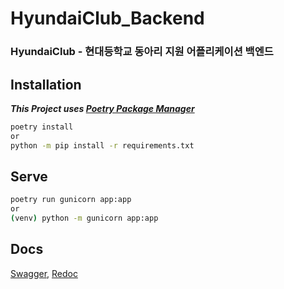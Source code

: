 # HyundaiClub_Backend

### HyundaiClub - 현대등학교 동아리 지원 어플리케이션 백엔드

## Installation

**_This Project uses [Poetry Package Manager](https://github.com/python-poetry/poetry)_**

```bash
poetry install
or
python -m pip install -r requirements.txt
```

## Serve

```bash
poetry run gunicorn app:app
or
(venv) python -m gunicorn app:app
```

## Docs

[Swagger](https://api.hyundaiclub.app/docs/swagger), [Redoc](https://api.hyundaiclub.app/docs/redoc)

```

```
